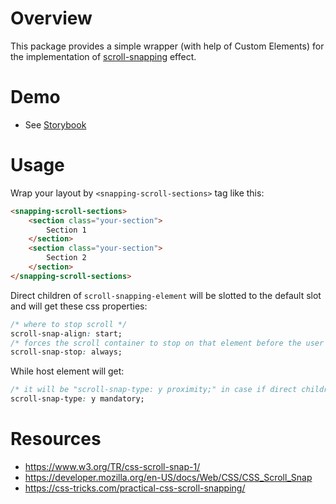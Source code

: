 # Overview
This package provides a simple wrapper (with help of Custom Elements) for the implementation of [scroll-snapping](https://www.w3.org/TR/css-scroll-snap-1/) effect.

# Demo
- See [Storybook](https://shonie.github.io/snapping-scroll-sections)

# Usage
Wrap your layout by `<snapping-scroll-sections>` tag like this:
```html
<snapping-scroll-sections>
    <section class="your-section">
        Section 1
    </section>
    <section class="your-section">
        Section 2
    </section>
</snapping-scroll-sections>
```
Direct children of `scroll-snapping-element` will be slotted to the default slot and will get these css properties:
```css
/* where to stop scroll */
scroll-snap-align: start;
/* forces the scroll container to stop on that element before the user can continue to scroll */
scroll-snap-stop: always;
```
While host element will get:
```css
/* it will be "scroll-snap-type: y proximity;" in case if direct children will have not equal heights */
scroll-snap-type: y mandatory;
```

# Resources
- https://www.w3.org/TR/css-scroll-snap-1/
- https://developer.mozilla.org/en-US/docs/Web/CSS/CSS_Scroll_Snap
- https://css-tricks.com/practical-css-scroll-snapping/
